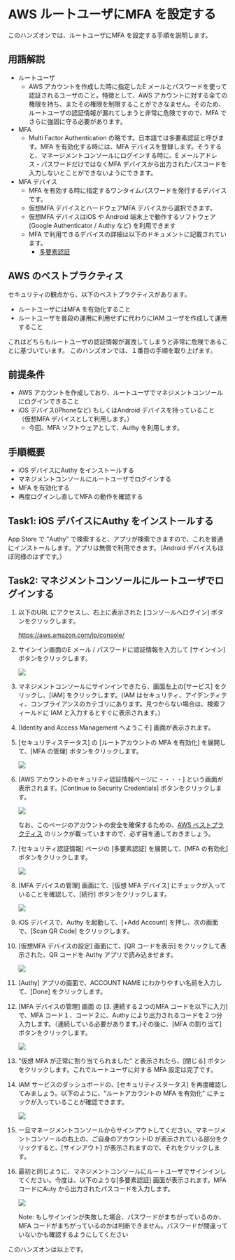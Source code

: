 # AWS ルートユーザにMFA を設定する

このハンズオンでは、ルートユーザにMFA を設定する手順を説明します。

## 用語解説
- ルートユーザ
  - AWS アカウントを作成した時に指定したE メールとパスワードを使って認証されるユーザのこと。特徴として、AWS アカウントに対する全ての権限を持ち、またその権限を制限することができなません。そのため、ルートユーザの認証情報が漏れてしまうと非常に危険ですので、MFA でさらに強固に守る必要があります。
- MFA
  - Multi Factor Authentication の略です。日本語では多要素認証と呼びます。MFA を有効化する時には、MFA デバイスを登録します。そうすると、マネージメントコンソールにログインする時に、E メールアドレス・パスワードだけではなくMFA デバイスから出力されたパスコードを入力しないとことができないようにできます。
- MFA デバイス
  - MFA を有効する時に指定するワンタイムパスワードを発行するデバイスです。
  - 仮想MFA デバイスとハードウェアMFA デバイスから選択できます。
  - 仮想MFA デバイスはiOS や Android 端末上で動作するソフトウェア(Google Authenticator / Authy など) を利用できます
  - MFA で利用できるデバイスの詳細は以下のドキュメントに記載されています。
    - [多要素認証](https://aws.amazon.com/jp/iam/details/mfa/)

## AWS のベストプラクティス
セキュリティの観点から、以下のベストプラクティスがあります。
- ルートユーザにはMFA を有効化すること
- ルートユーザを普段の運用に利用せずに代わりにIAM ユーザを作成して運用すること

これはどちらもルートユーザの認証情報が漏洩してしまうと非常に危険であることに基づいています。
このハンズオンでは、１番目の手順を取り上げます。

## 前提条件
- AWS アカウントを作成しており、ルートユーザでマネジメントコンソールにログインできること
- iOS デバイス(iPhoneなど) もしくはAndroid デバイスを持っていること （仮想MFA デバイスとして利用します。）
  - 今回、MFA ソフトウェアとして、Authy を利用します。

## 手順概要
- iOS デバイスにAuthy をインストールする
- マネジメントコンソールにルートユーザでログインする
- MFA を有効化する
- 再度ログインし直してMFA の動作を確認する

## Task1: iOS デバイスにAuthy をインストールする

App Store で "Authy" で検索すると、アプリが検索できますので、これを普通にインストールします。アプリは無償で利用できます。（Android デバイスもほぼ同様のはずです。）

## Task2: マネジメントコンソールにルートユーザでログインする

1. 以下のURL にアクセスし、右上に表示された [コンソールへログイン] ボタンをクリックします。

    https://aws.amazon.com/jp/console/

1. サインイン画面のE メール / パスワードに認証情報を入力して [サインイン] ボタンをクリックします。

    ![](./images/Amazon_Web_Services_Sign-In.png)

1. マネジメントコンソールにサインインできたら、画面左上の[サービス] をクリックし、[IAM] をクリックします。(IAM はセキュリティ、アイデンティティ、コンプライアンスのカテゴリにあります。見つからない場合は、検索フィールドに IAM と入力するとすぐに表示されます。)

1. [Identity and Access Management へようこそ] 画面が表示されます。

1. [セキュリティステータス] の [ルートアカウントの MFA を有効化] を展開して、[MFA の管理] ボタンをクリックします。

    ![](./images/select_mfa_manage_button.png)

1. [AWS アカウントのセキュリティ認証情報ページに・・・・] という画面が表示されます。[Continue to Security Credentials] ボタンをクリックします。

    ![](./images/account_security_confirm.png)

    なお、このページのアカウントの安全を確保するための、[AWS ベストプラクティス](http://docs.aws.amazon.com/console/iam/best-practices) のリンクが載っていますので、必ず目を通しておきましょう。

1. [セキュリティ認証情報] ページの [多要素認証] を展開して、[MFA の有効化] ボタンをクリックします。

    ![](./images/enable_mfa_button.png)

1. [MFA デバイスの管理] 画面にて、[仮想 MFA デバイス] にチェックが入っていることを確認して、[続行] ボタンをクリックします。

    ![](./images/virtual_mfa_continue.png)

1. iOS デバイスで、Authy を起動して、[+Add Account] を押し、次の画面で、[Scan QR Code] をクリックします。

1. [仮想MFA デバイスの設定] 画面にて、[QR コードを表示] をクリックして表示された、QR コードを Authy アプリで読み込ませます。

    ![](./images/mfa_qr_code.png)

1. [Authy] アプリの画面で、ACCOUNT NAME にわかりやすい名前を入力して、[Done] をクリックします。

1. [MFA デバイスの管理] 画面 の [3. 連続する２つのMFA コードを以下に入力] で、MFA コード１、コード２に、Authy により出力されるコードを２つ分入力します。（連続している必要があります。)その後に、[MFA の割り当て] ボタンをクリックします。


    ![](./images/input_mfacode.png)

1. "仮想 MFA が正常に割り当てられました" と表示されたら、[閉じる] ボタンをクリックします。これでルートユーザに対する MFA 設定は完了です。

1. IAM サービスのダッシュボードの、[セキュリティスタータス] を再度確認してみましょう。以下のように、"ルートアカウントの MFA を有効化" にチェックが入っていることが確認できます。

    ![](./images/mfa_enabled.png)

1. 一旦マネージメントコンソールからサインアウトしてください。マネージメントコンソールの右上の、ご自身のアカウントID が表示されている部分をクリックすると、[サインアウト] が表示されますので、それをクリックします。

1. 最初と同じように、マネジメントコンソールにルートユーザでサインインしてください。今度は、以下のような[多要素認証] 画面が表示されます。MFA コードにAuty から出力されたパスコードを入力します。

    ![](./images/mfa_signin.png)


    Note: もしサインインが失敗した場合、パスワードがまちがっているのか、MFA コードがまちがっているのかは判断できません。パスワードが間違っていないかも確認するようにしてください

このハンズオンは以上です。

